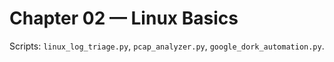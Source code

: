 # Chapter 02 — Linux Basics

Scripts: `linux_log_triage.py`, `pcap_analyzer.py`, `google_dork_automation.py`.
